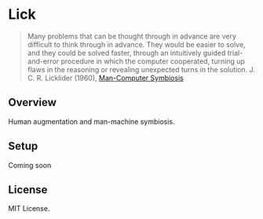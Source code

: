 # Lick

> Many problems that can be thought through in advance are very difficult to think through in advance. They would be easier to solve, and they could be solved faster, through an intuitively guided trial-and-error procedure in which the computer cooperated, turning up flaws in the reasoning or revealing unexpected turns in the solution.
> J. C. R. Licklider (1960), [Man-Computer Symbiosis](http://groups.csail.mit.edu/medg/people/psz/Licklider.html)

## Overview

Human augmentation and man-machine symbiosis.

## Setup

Coming soon

## License

MIT License.
